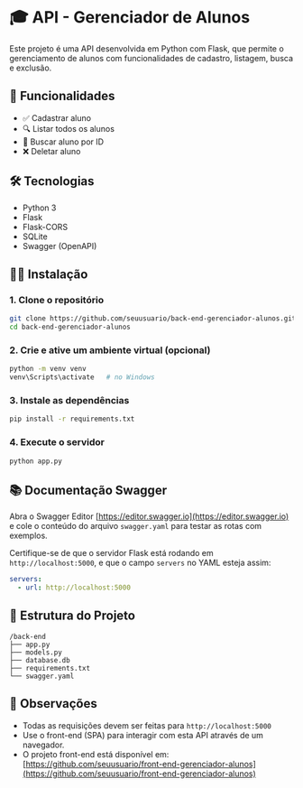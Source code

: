 # 🎓 API - Gerenciador de Alunos

Este projeto é uma API desenvolvida em Python com Flask, que permite o gerenciamento de alunos com funcionalidades de cadastro, listagem, busca e exclusão.

## 🚀 Funcionalidades

* ✅ Cadastrar aluno
* 🔍 Listar todos os alunos
* 🧾 Buscar aluno por ID
* ❌ Deletar aluno

## 🛠️ Tecnologias

* Python 3
* Flask
* Flask-CORS
* SQLite
* Swagger (OpenAPI)

## 🧑‍💻 Instalação

### 1. Clone o repositório

```bash
git clone https://github.com/seuusuario/back-end-gerenciador-alunos.git
cd back-end-gerenciador-alunos
```

### 2. Crie e ative um ambiente virtual (opcional)

```bash
python -m venv venv
venv\Scripts\activate   # no Windows
```

### 3. Instale as dependências

```bash
pip install -r requirements.txt
```

### 4. Execute o servidor

```bash
python app.py
```

## 📚 Documentação Swagger

Abra o Swagger Editor [https://editor.swagger.io](https://editor.swagger.io) e cole o conteúdo do arquivo `swagger.yaml` para testar as rotas com exemplos.

Certifique-se de que o servidor Flask está rodando em `http://localhost:5000`, e que o campo `servers` no YAML esteja assim:

```yaml
servers:
  - url: http://localhost:5000
```

## 📂 Estrutura do Projeto

```
/back-end
├── app.py
├── models.py
├── database.db
├── requirements.txt
└── swagger.yaml
```

## 📌 Observações

* Todas as requisições devem ser feitas para `http://localhost:5000`
* Use o front-end (SPA) para interagir com esta API através de um navegador.
* O projeto front-end está disponível em: [https://github.com/seuusuario/front-end-gerenciador-alunos](https://github.com/seuusuario/front-end-gerenciador-alunos)
